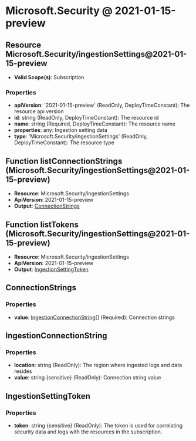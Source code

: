 # Microsoft.Security @ 2021-01-15-preview

## Resource Microsoft.Security/ingestionSettings@2021-01-15-preview
* **Valid Scope(s)**: Subscription
### Properties
* **apiVersion**: '2021-01-15-preview' (ReadOnly, DeployTimeConstant): The resource api version
* **id**: string (ReadOnly, DeployTimeConstant): The resource id
* **name**: string (Required, DeployTimeConstant): The resource name
* **properties**: any: Ingestion setting data
* **type**: 'Microsoft.Security/ingestionSettings' (ReadOnly, DeployTimeConstant): The resource type

## Function listConnectionStrings (Microsoft.Security/ingestionSettings@2021-01-15-preview)
* **Resource**: Microsoft.Security/ingestionSettings
* **ApiVersion**: 2021-01-15-preview
* **Output**: [ConnectionStrings](#connectionstrings)

## Function listTokens (Microsoft.Security/ingestionSettings@2021-01-15-preview)
* **Resource**: Microsoft.Security/ingestionSettings
* **ApiVersion**: 2021-01-15-preview
* **Output**: [IngestionSettingToken](#ingestionsettingtoken)

## ConnectionStrings
### Properties
* **value**: [IngestionConnectionString](#ingestionconnectionstring)[] (Required): Connection strings

## IngestionConnectionString
### Properties
* **location**: string (ReadOnly): The region where ingested logs and data resides
* **value**: string {sensitive} (ReadOnly): Connection string value

## IngestionSettingToken
### Properties
* **token**: string {sensitive} (ReadOnly): The token is used for correlating security data and logs with the resources in the subscription.

